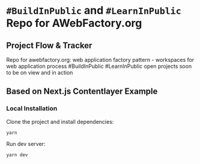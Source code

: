 # `#BuildInPublic` and `#LearnInPublic` Repo for AWebFactory.org

## Project Flow & Tracker

Repo for awebfactory.org: web application factory pattern - workspaces for web
application process #BuildInPublic #LearnInPublic open projects soon to be on
view and in action

## Based on Next.js Contentlayer Example

### Local Installation

Clone the project and install dependencies:

    yarn

Run dev server:

    yarn dev
